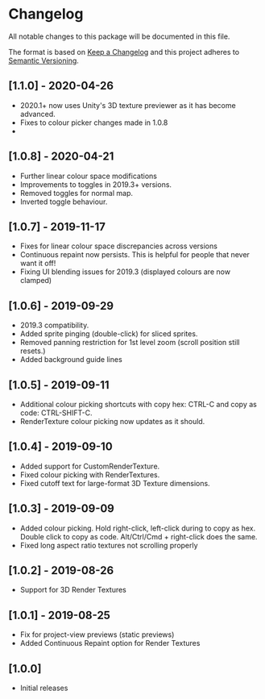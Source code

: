 # Changelog
All notable changes to this package will be documented in this file.

The format is based on [Keep a Changelog](http://keepachangelog.com/en/1.0.0/)
and this project adheres to [Semantic Versioning](http://semver.org/spec/v2.0.0.html).

## [1.1.0] - 2020-04-26
 - 2020.1+ now uses Unity's 3D texture previewer as it has become advanced.
 - Fixes to colour picker changes made in 1.0.8
 - 

## [1.0.8] - 2020-04-21
 - Further linear colour space modifications
 - Improvements to toggles in 2019.3+ versions.
 - Removed toggles for normal map.
 - Inverted toggle behaviour.

## [1.0.7] - 2019-11-17
 - Fixes for linear colour space discrepancies across versions
 - Continuous repaint now persists. This is helpful for people that never want it off!
 - Fixing UI blending issues for 2019.3 (displayed colours are now clamped)

## [1.0.6] - 2019-09-29
 - 2019.3 compatibility.
 - Added sprite pinging (double-click) for sliced sprites.
 - Removed panning restriction for 1st level zoom (scroll position still resets.)
 - Added background guide lines

## [1.0.5] - 2019-09-11
 - Additional colour picking shortcuts with copy hex: CTRL-C and copy as code: CTRL-SHIFT-C.
 - RenderTexture colour picking now updates as it should.

## [1.0.4] - 2019-09-10
 - Added support for CustomRenderTexture.
 - Fixed colour picking with RenderTextures.
 - Fixed cutoff text for large-format 3D Texture dimensions.

## [1.0.3] - 2019-09-09
 - Added colour picking. Hold right-click, left-click during to copy as hex. Double click to copy as code. Alt/Ctrl/Cmd + right-click does the same.
 - Fixed long aspect ratio textures not scrolling properly

## [1.0.2] - 2019-08-26
 - Support for 3D Render Textures

## [1.0.1] - 2019-08-25
 - Fix for project-view previews (static previews)
 - Added Continuous Repaint option for Render Textures

## [1.0.0]
 - Initial releases